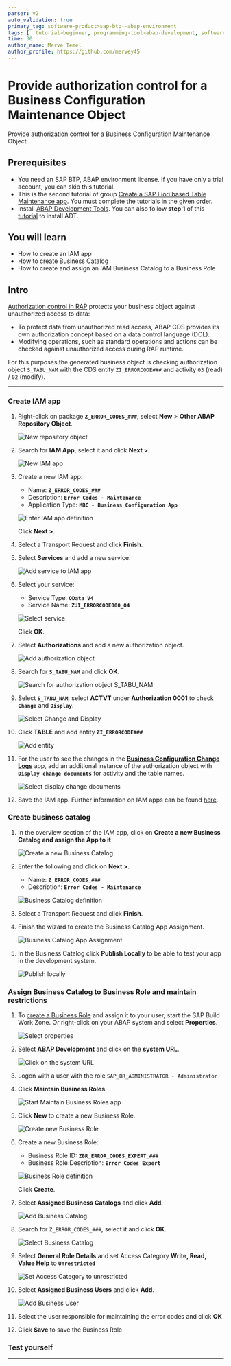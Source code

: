```yaml
---
parser: v2
auto_validation: true
primary_tag: software-product>sap-btp--abap-environment
tags: [  tutorial>beginner, programming-tool>abap-development, software-product>sap-business-technology-platform ]
time: 30
author_name: Merve Temel
author_profile: https://github.com/mervey45
---
```


# Provide authorization control for a Business Configuration Maintenance Object
<!-- description --> Provide authorization control for a Business Configuration Maintenance Object

## Prerequisites  
- You need an SAP BTP, ABAP environment license. If you have only a trial account, you can skip this tutorial.
- This is the second tutorial of group [Create a SAP Fiori based Table Maintenance app](group.abap-env-factory). You must complete the tutorials in the given order.
- Install [ABAP Development Tools](https://tools.hana.ondemand.com/#abap). You can also follow **step 1** of this [tutorial](abap-install-adt) to install ADT.


## You will learn  
- How to create an IAM app
- How to create Business Catalog
- How to create and assign an IAM Business Catalog to a Business Role

## Intro
[Authorization control in RAP](https://help.sap.com/viewer/923180ddb98240829d935862025004d6/Cloud/en-US/375a8124b22948688ac1c55297868d06.html) protects your business object against unauthorized access to data:

 - To protect data from unauthorized read access, ABAP CDS provides its own authorization concept based on a data control language (DCL).
 - Modifying operations, such as standard operations and actions can be checked against unauthorized access during RAP runtime.

For this purposes the generated business object is checking authorization object `S_TABU_NAM` with the CDS entity `ZI_ERRORCODE###` and activity `03` (read) / `02` (modify).

---
### Create IAM app


  1. Right-click on package **`Z_ERROR_CODES_###`**, select **New** > **Other ABAP Repository Object**.

      ![New repository object](e.png)

  2. Search for **IAM App**, select it and click **Next >**.

      ![New IAM app](iam.png)

  3. Create a new IAM app:
      - Name: **`Z_ERROR_CODES_###`**
      - Description: **`Error Codes - Maintenance`**
      - Application Type: **`MBC - Business Configuration App`**

     ![Enter IAM app definition](iam2.png)

      Click **Next >**.

  4. Select a Transport Request and click **Finish**.

  5. Select **Services** and add a new service.

      ![Add service to IAM app](iam4.png)

  6. Select your service:
      - Service Type: **`OData V4`**
      - Service Name: **`ZUI_ERRORCODE000_O4`**

     ![Select service](iam5.png)

      Click **OK**.

  7. Select **Authorizations** and add a new authorization object.

      ![Add authorization object](iam6.png)

  8. Search for **`S_TABU_NAM`** and click **OK**.

      ![Search for authorization object S_TABU_NAM](iam7.png)

  9. Select **`S_TABU_NAM`**, select **ACTVT** under **Authorization 0001** to check **`Change`** and **`Display`**.

      ![Select Change and Display](iam8.png)

 10. Click **TABLE** and add entity **`ZI_ERRORCODE###`**

      ![Add entity](iam9a.png)

 11. For the user to see the changes in the  [**Business Configuration Change Logs**](https://help.sap.com/viewer/65de2977205c403bbc107264b8eccf4b/Cloud/en-US/5c6cf20499894f1083e80dba7c5963d4.html) app, add an additional instance of the authorization object with **`Display change documents`** for activity and the table names.

      ![Select display change documents](iam9.png)

 12. Save the IAM app. Further information on IAM apps can be found [here](https://help.sap.com/viewer/5371047f1273405bb46725a417f95433/Cloud/en-US/032faaf4f9184484ba9295c81756e831.html).



### Create business catalog


  1. In the overview section of the IAM app, click on **Create a new Business Catalog and assign the App to it**

      ![Create a new Business Catalog](iam0.png)
  2. Enter the following and click on **Next >**.

      - Name: **`Z_ERROR_CODES_###`**
      - Description: **`Error Codes - Maintenance`**

     ![Business Catalog definition](bc3.png)

  3. Select a Transport Request and click **Finish**.

  4. Finish the wizard to create the Business Catalog App Assignment.

      ![Business Catalog App Assignment](bc5.png)

  5. In the Business Catalog click **Publish Locally** to be able to test your app in the development system.

      ![Publish locally](bc10.png)


### Assign Business Catalog to Business Role and maintain restrictions


  1. To [create a Business Role](https://help.sap.com/docs/BTP/65de2977205c403bbc107264b8eccf4b/8ffb880eafec4078a1e5051227cb64b1.html) and assign it to your user, start the SAP Build Work Zone. Or right-click on your ABAP system and select **Properties**.

      ![Select properties](fiori.png)

  2. Select **ABAP Development** and click on the **system URL**.

      ![Click on the system URL](fiori2.png)

  3. Logon with a user with the role `SAP_BR_ADMINISTRATOR - Administrator`

  4. Click **Maintain Business Roles**.

      ![Start Maintain Business Roles app](fiori4.png)

  5. Click **New** to create a new Business Role.

      ![Create new Business Role](fiori5.png)

  6. Create a new Business Role:
      - Business Role ID: **`ZBR_ERROR_CODES_EXPERT_###`**
      - Business Role Description: **`Error Codes Expert`**

      ![Business Role definition](fiori6.png)

      Click **Create**.

  7. Select **Assigned Business Catalogs** and click **Add**.

      ![Add Business Catalog](fiori7.png)


  8. Search for `Z_ERROR_CODES_###`, select it and click **OK**.

      ![Select Business Catalog](fiori8.png)

  9. Select **General Role Details** and set Access Category **Write, Read, Value Help** to **`Unrestricted`**

     ![Set Access Category to unrestricted](fiori9.png)

10. Select **Assigned Business Users** and click **Add**.

     ![Add Business User](fiori10.png)

11. Select the user responsible for maintaining the error codes and click **OK**

12. Click **Save** to save the Business Role


### Test yourself



---
